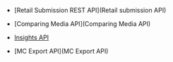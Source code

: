 * [Retail Submission REST API](Retail submission API)

* [Comparing Media API](Comparing Media API)

* [Insights API](https://bitbucket.org/dfeinleib/tmtext/wiki/Insights%20API)

* [MC Export API](MC Export API)